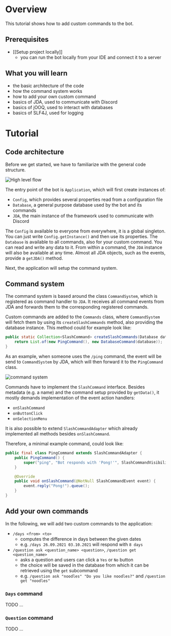 # Overview

This tutorial shows how to add custom commands to the bot.

## Prerequisites
* [[Setup project locally]]
  * you can run the bot locally from your IDE and connect it to a server

## What you will learn
* the basic architecture of the code
* how the command system works
* how to add your own custom command
* basics of JDA, used to communicate with Discord
* basics of jOOQ, used to interact with databases
* basics of SLF4J, used for logging

# Tutorial

## Code architecture

Before we get started, we have to familiarize with the general code structure.

![High level flow](https://i.imgur.com/M8381Zm.png)

The entry point of the bot is `Application`, which will first create instances of:
* `Config`, which provides several properties read from a configuration file
* `Database`, a general purpose database used by the bot and its commands
* `JDA`, the main instance of the framework used to communicate with Discord

The `Config` is available to everyone from everywhere, it is a global singleton. You can just write `Config.getInstance()` and then use its properties. The `Database` is available to all commands, also for your custom command. You can read and write any data to it. From within a command, the `JDA` instance will also be available at any time. Almost all JDA objects, such as the events, provide a `getJDA()` method.

Next, the application will setup the command system.

## Command system

The command system is based around the class `CommandSystem`, which is registered as command handler to `JDA`. It receives all command events from JDA and forwards them to the corresponding registered commands.

Custom commands are added to the `Commands` class, where `CommandSystem` will fetch them by using its `createSlashCommands` method, also providing the database instance. This method could for example look like:
```java
public static Collection<SlashCommand> createSlashCommands(Database database) {
    return List.of(new PingCommand(), new DatabaseCommand(database));
}
```
As an example, when someone uses the `/ping` command, the event will be send to `CommandSystem` by JDA, which will then forward it to the `PingCommand` class.

![command system](https://i.imgur.com/EJNanvE.png)

Commands have to implement the `SlashCommand` interface. Besides metadata (e.g. a name) and the command setup provided by `getData()`, it mostly demands implementation of the event action handlers:
* `onSlashCommand`
* `onButtonClick`
* `onSelectionMenu`

It is also possible to extend `SlashCommandAdapter` which already implemented all methods besides `onSlashCommand`.

Therefore, a minimal example command, could look like:
```java
public final class PingCommand extends SlashCommandAdapter {
    public PingCommand() {
        super("ping", "Bot responds with 'Pong!'", SlashCommandVisibility.GUILD);
    }

    @Override
    public void onSlashCommand(@NotNull SlashCommandEvent event) {
        event.reply("Pong!").queue();
    }
}
```

## Add your own commands

In the following, we will add two custom commands to the application:
* `/days <from> <to>`
  * computes the difference in days between the given dates
  * e.g. `/days 26.09.2021 03.10.2021` will respond with `8 days`
* `/question ask <question_name> <question>`, `/question get <question_name>`
  * asks a question and users can click a `Yes` or `No` button
  * the choice will be saved in the database from which it can be retrieved using the `get` subcommand
  * e.g. `/question ask "noodles" "Do you like noodles?"` and `/question get "noodles"`

### `Days` command

TODO ...

### `Question` command

TODO ...